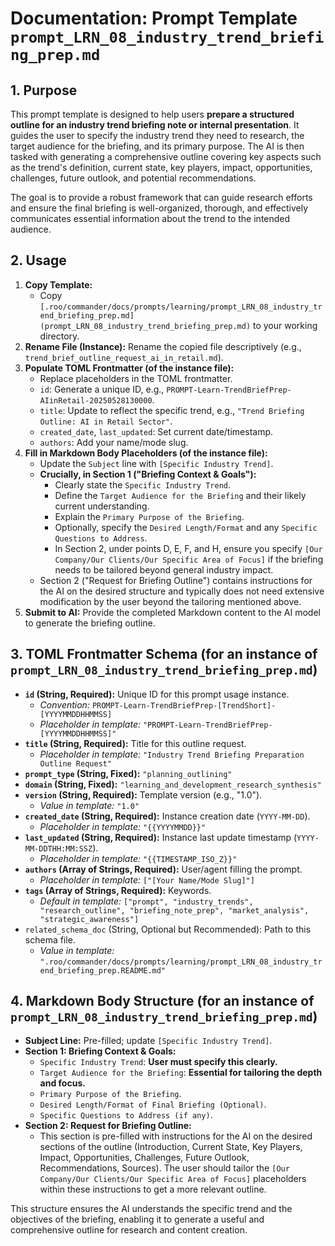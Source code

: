 # Documentation: Prompt Template `prompt_LRN_08_industry_trend_briefing_prep.md`

## 1. Purpose

This prompt template is designed to help users **prepare a structured outline for an industry trend briefing note or internal presentation**. It guides the user to specify the industry trend they need to research, the target audience for the briefing, and its primary purpose. The AI is then tasked with generating a comprehensive outline covering key aspects such as the trend's definition, current state, key players, impact, opportunities, challenges, future outlook, and potential recommendations.

The goal is to provide a robust framework that can guide research efforts and ensure the final briefing is well-organized, thorough, and effectively communicates essential information about the trend to the intended audience.

## 2. Usage

1.  **Copy Template:**
    *   Copy `[.roo/commander/docs/prompts/learning/prompt_LRN_08_industry_trend_briefing_prep.md](prompt_LRN_08_industry_trend_briefing_prep.md)` to your working directory.
2.  **Rename File (Instance):** Rename the copied file descriptively (e.g., `trend_brief_outline_request_ai_in_retail.md`).
3.  **Populate TOML Frontmatter (of the instance file):**
    *   Replace placeholders in the TOML frontmatter.
    *   `id`: Generate a unique ID, e.g., `PROMPT-Learn-TrendBriefPrep-AIinRetail-20250528130000`.
    *   `title`: Update to reflect the specific trend, e.g., `"Trend Briefing Outline: AI in Retail Sector"`.
    *   `created_date`, `last_updated`: Set current date/timestamp.
    *   `authors`: Add your name/mode slug.
4.  **Fill in Markdown Body Placeholders (of the instance file):**
    *   Update the `Subject` line with `[Specific Industry Trend]`.
    *   **Crucially, in Section 1 ("Briefing Context & Goals"):**
        *   Clearly state the `Specific Industry Trend`.
        *   Define the `Target Audience for the Briefing` and their likely current understanding.
        *   Explain the `Primary Purpose of the Briefing`.
        *   Optionally, specify the `Desired Length/Format` and any `Specific Questions to Address`.
        *   In Section 2, under points D, E, F, and H, ensure you specify `[Our Company/Our Clients/Our Specific Area of Focus]` if the briefing needs to be tailored beyond general industry impact.
    *   Section 2 ("Request for Briefing Outline") contains instructions for the AI on the desired structure and typically does not need extensive modification by the user beyond the tailoring mentioned above.
5.  **Submit to AI:** Provide the completed Markdown content to the AI model to generate the briefing outline.

## 3. TOML Frontmatter Schema (for an instance of `prompt_LRN_08_industry_trend_briefing_prep.md`)

*   **`id` (String, Required):** Unique ID for this prompt usage instance.
    *   *Convention:* `PROMPT-Learn-TrendBriefPrep-[TrendShort]-[YYYYMMDDHHMMSS]`
    *   *Placeholder in template:* `"PROMPT-Learn-TrendBriefPrep-[YYYYMMDDHHMMSS]"`
*   **`title` (String, Required):** Title for this outline request.
    *   *Placeholder in template:* `"Industry Trend Briefing Preparation Outline Request"`
*   **`prompt_type` (String, Fixed):** `"planning_outlining"`
*   **`domain` (String, Fixed):** `"learning_and_development_research_synthesis"`
*   **`version` (String, Required):** Template version (e.g., "1.0").
    *   *Value in template:* `"1.0"`
*   **`created_date` (String, Required):** Instance creation date (`YYYY-MM-DD`).
    *   *Placeholder in template:* `"{{YYYYMMDD}}"`
*   **`last_updated` (String, Required):** Instance last update timestamp (`YYYY-MM-DDTHH:MM:SSZ`).
    *   *Placeholder in template:* `"{{TIMESTAMP_ISO_Z}}"`
*   **`authors` (Array of Strings, Required):** User/agent filling the prompt.
    *   *Placeholder in template:* `["[Your Name/Mode Slug]"]`
*   **`tags` (Array of Strings, Required):** Keywords.
    *   *Default in template:* `["prompt", "industry_trends", "research_outline", "briefing_note_prep", "market_analysis", "strategic_awareness"]`
*   `related_schema_doc` (String, Optional but Recommended): Path to this schema file.
    *   *Value in template:* `".roo/commander/docs/prompts/learning/prompt_LRN_08_industry_trend_briefing_prep.README.md"`

## 4. Markdown Body Structure (for an instance of `prompt_LRN_08_industry_trend_briefing_prep.md`)

*   **Subject Line:** Pre-filled; update `[Specific Industry Trend]`.
*   **Section 1: Briefing Context & Goals:**
    *   `Specific Industry Trend`: **User must specify this clearly.**
    *   `Target Audience for the Briefing`: **Essential for tailoring the depth and focus.**
    *   `Primary Purpose of the Briefing`.
    *   `Desired Length/Format of Final Briefing (Optional)`.
    *   `Specific Questions to Address (if any)`.
*   **Section 2: Request for Briefing Outline:**
    *   This section is pre-filled with instructions for the AI on the desired sections of the outline (Introduction, Current State, Key Players, Impact, Opportunities, Challenges, Future Outlook, Recommendations, Sources). The user should tailor the `[Our Company/Our Clients/Our Specific Area of Focus]` placeholders within these instructions to get a more relevant outline.

This structure ensures the AI understands the specific trend and the objectives of the briefing, enabling it to generate a useful and comprehensive outline for research and content creation.